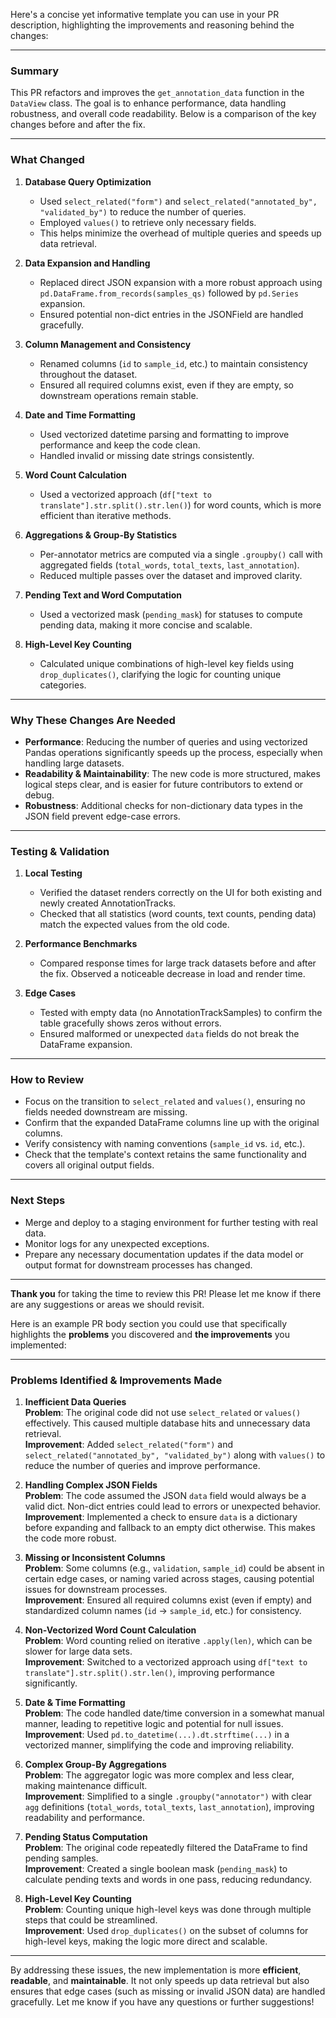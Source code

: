 Here's a concise yet informative template you can use in your PR description, highlighting the improvements and reasoning behind the changes:

---

### Summary

This PR refactors and improves the `get_annotation_data` function in the `DataView` class. The goal is to enhance performance, data handling robustness, and overall code readability. Below is a comparison of the key changes before and after the fix.

---

### What Changed

1. **Database Query Optimization**
    
    - Used `select_related("form")` and `select_related("annotated_by", "validated_by")` to reduce the number of queries.
    - Employed `values()` to retrieve only necessary fields.
    - This helps minimize the overhead of multiple queries and speeds up data retrieval.
2. **Data Expansion and Handling**
    
    - Replaced direct JSON expansion with a more robust approach using `pd.DataFrame.from_records(samples_qs)` followed by `pd.Series` expansion.
    - Ensured potential non-dict entries in the JSONField are handled gracefully.
3. **Column Management and Consistency**
    
    - Renamed columns (`id` to `sample_id`, etc.) to maintain consistency throughout the dataset.
    - Ensured all required columns exist, even if they are empty, so downstream operations remain stable.
4. **Date and Time Formatting**
    
    - Used vectorized datetime parsing and formatting to improve performance and keep the code clean.
    - Handled invalid or missing date strings consistently.
5. **Word Count Calculation**
    
    - Used a vectorized approach (`df["text to translate"].str.split().str.len()`) for word counts, which is more efficient than iterative methods.
6. **Aggregations & Group-By Statistics**
    
    - Per-annotator metrics are computed via a single `.groupby()` call with aggregated fields (`total_words`, `total_texts`, `last_annotation`).
    - Reduced multiple passes over the dataset and improved clarity.
7. **Pending Text and Word Computation**
    
    - Used a vectorized mask (`pending_mask`) for statuses to compute pending data, making it more concise and scalable.
8. **High-Level Key Counting**
    
    - Calculated unique combinations of high-level key fields using `drop_duplicates()`, clarifying the logic for counting unique categories.

---

### Why These Changes Are Needed

- **Performance**: Reducing the number of queries and using vectorized Pandas operations significantly speeds up the process, especially when handling large datasets.
- **Readability & Maintainability**: The new code is more structured, makes logical steps clear, and is easier for future contributors to extend or debug.
- **Robustness**: Additional checks for non-dictionary data types in the JSON field prevent edge-case errors.

---

### Testing & Validation

1. **Local Testing**
    
    - Verified the dataset renders correctly on the UI for both existing and newly created AnnotationTracks.
    - Checked that all statistics (word counts, text counts, pending data) match the expected values from the old code.
2. **Performance Benchmarks**
    
    - Compared response times for large track datasets before and after the fix. Observed a noticeable decrease in load and render time.
3. **Edge Cases**
    
    - Tested with empty data (no AnnotationTrackSamples) to confirm the table gracefully shows zeros without errors.
    - Ensured malformed or unexpected `data` fields do not break the DataFrame expansion.

---

### How to Review

- Focus on the transition to `select_related` and `values()`, ensuring no fields needed downstream are missing.
- Confirm that the expanded DataFrame columns line up with the original columns.
- Verify consistency with naming conventions (`sample_id` vs. `id`, etc.).
- Check that the template's context retains the same functionality and covers all original output fields.

---

### Next Steps

- Merge and deploy to a staging environment for further testing with real data.
- Monitor logs for any unexpected exceptions.
- Prepare any necessary documentation updates if the data model or output format for downstream processes has changed.

---

**Thank you** for taking the time to review this PR! Please let me know if there are any suggestions or areas we should revisit.


Here is an example PR body section you could use that specifically highlights the **problems** you discovered and **the improvements** you implemented:

---

### Problems Identified & Improvements Made

1. **Inefficient Data Queries**  
    **Problem**: The original code did not use `select_related` or `values()` effectively. This caused multiple database hits and unnecessary data retrieval.  
    **Improvement**: Added `select_related("form")` and `select_related("annotated_by", "validated_by")` along with `values()` to reduce the number of queries and improve performance.
    
2. **Handling Complex JSON Fields**  
    **Problem**: The code assumed the JSON `data` field would always be a valid dict. Non-dict entries could lead to errors or unexpected behavior.  
    **Improvement**: Implemented a check to ensure `data` is a dictionary before expanding and fallback to an empty dict otherwise. This makes the code more robust.
    
3. **Missing or Inconsistent Columns**  
    **Problem**: Some columns (e.g., `validation`, `sample_id`) could be absent in certain edge cases, or naming varied across stages, causing potential issues for downstream processes.  
    **Improvement**: Ensured all required columns exist (even if empty) and standardized column names (`id` → `sample_id`, etc.) for consistency.
    
4. **Non-Vectorized Word Count Calculation**  
    **Problem**: Word counting relied on iterative `.apply(len)`, which can be slower for large data sets.  
    **Improvement**: Switched to a vectorized approach using `df["text to translate"].str.split().str.len()`, improving performance significantly.
    
5. **Date & Time Formatting**  
    **Problem**: The code handled date/time conversion in a somewhat manual manner, leading to repetitive logic and potential for null issues.  
    **Improvement**: Used `pd.to_datetime(...).dt.strftime(...)` in a vectorized manner, simplifying the code and improving reliability.
    
6. **Complex Group-By Aggregations**  
    **Problem**: The aggregator logic was more complex and less clear, making maintenance difficult.  
    **Improvement**: Simplified to a single `.groupby("annotator")` with clear `agg` definitions (`total_words`, `total_texts`, `last_annotation`), improving readability and performance.
    
7. **Pending Status Computation**  
    **Problem**: The original code repeatedly filtered the DataFrame to find pending samples.  
    **Improvement**: Created a single boolean mask (`pending_mask`) to calculate pending texts and words in one pass, reducing redundancy.
    
8. **High-Level Key Counting**  
    **Problem**: Counting unique high-level keys was done through multiple steps that could be streamlined.  
    **Improvement**: Used `drop_duplicates()` on the subset of columns for high-level keys, making the logic more direct and scalable.
    

---

By addressing these issues, the new implementation is more **efficient**, **readable**, and **maintainable**. It not only speeds up data retrieval but also ensures that edge cases (such as missing or invalid JSON data) are handled gracefully. Let me know if you have any questions or further suggestions!